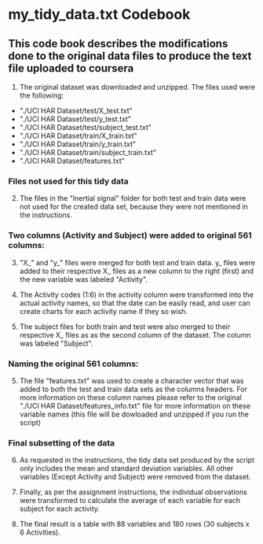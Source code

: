 # my_tidy_data.txt Codebook

## This code book describes the modifications done to the original data files to produce the text file uploaded to coursera

1. The original dataset was downloaded and unzipped. The files used were the following:

* "./UCI HAR Dataset/test/X_test.txt"
* "./UCI HAR Dataset/test/y_test.txt"
* "./UCI HAR Dataset/test/subject_test.txt"
* "./UCI HAR Dataset/train/X_train.txt"
* "./UCI HAR Dataset/train/y_train.txt"
* "./UCI HAR Dataset/train/subject_train.txt"
* "./UCI HAR Dataset/features.txt"

### Files not used for this tidy data

2. The files in the "Inertial signal" folder for both test and train data were not used
for the created data set, because they were not mentioned in the instructions.

### Two columns (Activity and Subject) were added to original 561 columns:

3. "X_" and "y_" files were merged for both test and train data. y_ files were added to 
their respective X_ files as a new column to the right (first) and the new variable was 
labeled "Activity".

4. The Activity codes (1:6) in the activity column were transformed into the actual 
activity names, so that the date can be easily read, and user can create charts for each
activity name if they so wish. 

4. The subject files for both train and test were also merged to their respective X_ files 
as as the second column of the dataset. The column was labeled "Subject".

### Naming the original 561 columns:

5. The file "features.txt" was used to create a character vector that was added to both 
the test and train data sets as the columns headers. For more information on these column 
names please refer to the original "./UCI HAR Dataset/features_info.txt" file for more 
information on these variable names (this file will be dowloaded and unzipped if you run 
the script)

### Final subsetting of the data

6. As requested in the instructions, the tidy data set produced by the script only 
includes the mean and standard deviation variables. All other variables (Except Activity 
and Subject) were removed from the dataset. 

7. Finally, as per the assignment instructions, the individual observations were transformed
to calculate the average of each variable for each subject for each activity. 

8. The final result is a table with 88 variables and 180 rows (30 subjects x 6 Activities). 
